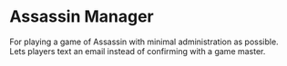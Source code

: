 # Assassin Manager
For playing a game of Assassin with minimal administration as possible.  
Lets players text an email instead of confirming with a game master.
